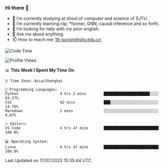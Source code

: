 ### Hi there 👋

<!--
**sunxin000/sunxin000** is a ✨ _special_ ✨ repository because its `README.md` (this file) appears on your GitHub profile.

Here are some ideas to get you started:

- 🔭 I’m currently working on ...
- 🌱 I’m currently learning ...
- 👯 I’m looking to collaborate on ...
- 🤔 I’m looking for help with ...
- 💬 Ask me about ...
- 📫 How to reach me: ...
- 😄 Pronouns: ...
- ⚡ Fun fact: ...
-->
- 🏫 I’m currently studying at shool of computer and science of SJTU.
- 🌱 I’m currently learning nlp, \*former, GNN, causal inference and so forth.
- 🤔 I’m looking for help with my poor english.
- 💬 Ask me about anything.
- 📫 How to reach me: 18-sunxin@sjtu.edu.cn
<!--START_SECTION:waka-->
![Code Time](http://img.shields.io/badge/Code%20Time-257%20hrs%2035%20mins-blue)

![Profile Views](http://img.shields.io/badge/Profile%20Views-3-blue)

📊 **This Week I Spent My Time On** 

```text
⌚︎ Time Zone: Asia/Shanghai

💬 Programming Languages: 
Python                   4 hrs 2 mins        █████████████████████░░░░   84.37% 
CSV                      42 mins             ███░░░░░░░░░░░░░░░░░░░░░░   14.76% 
Markdown                 2 mins              ░░░░░░░░░░░░░░░░░░░░░░░░░   0.87%

🔥 Editors: 
VS Code                  4 hrs 47 mins       █████████████████████████   100.0%

💻 Operating System: 
Linux                    4 hrs 47 mins       █████████████████████████   100.0%

```


 Last Updated on 17/07/2022 15:35:44 UTC
<!--END_SECTION:waka-->
